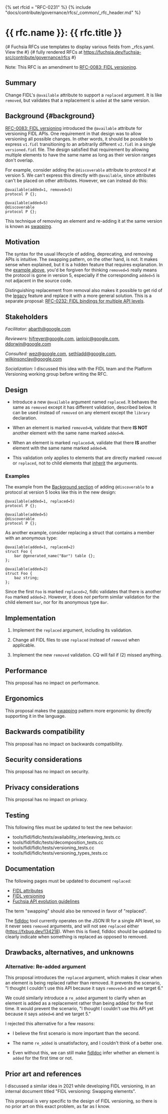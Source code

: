 <!-- mdformat off(templates not supported) -->
{% set rfcid = "RFC-0231" %}
{% include "docs/contribute/governance/rfcs/_common/_rfc_header.md" %}
# {{ rfc.name }}: {{ rfc.title }}
{# Fuchsia RFCs use templates to display various fields from _rfcs.yaml. View the #}
{# fully rendered RFCs at https://fuchsia.dev/fuchsia-src/contribute/governance/rfcs #}
<!-- SET the `rfcid` VAR ABOVE. DO NOT EDIT ANYTHING ELSE ABOVE THIS LINE. -->

<!-- mdformat on -->

Note: This RFC is an amendment to [RFC-0083: FIDL versioning][rfc-0083].

## Summary

Change FIDL's `@available` attribute to support a `replaced` argument. It is
like `removed`, but validates that a replacement is `added` at the same version.

## Background {#background}

[RFC-0083: FIDL versioning][rfc-0083] introduced the `@available` attribute for
versioning FIDL APIs. One requirement in that design was to allow versioning all
possible changes. In other words, it should be possible to express `v1.fidl`
transitioning to an arbitrarily different `v2.fidl` in a single `versioned.fidl`
file. The design satisfied that requirement by allowing multiple elements to
have the same name as long as their version ranges don't overlap.

For example, consider adding the `@discoverable` attribute to protocol `P` at
version 5. We can't express this directly with `@available`, since attributes
can't be placed on other attributes. However, we can instead do this:

```fidl
@available(added=1, removed=5)
protocol P {};

@available(added=5)
@discoverable
protocol P {};
```

This technique of removing an element and re-adding it at the same version is
known as [swapping].

## Motivation

The syntax for the usual lifecycle of adding, deprecating, and removing APIs is
intuitive. The swapping pattern, on the other hand, is not. It makes sense when
explained, but it is a hidden feature that requires explanation. In the [example
above](#background), you'd be forgiven for thinking `removed=5` really means the
protocol is gone in version 5, especially if the corresponding `added=5` is not
adjacent in the source code.

Distinguishing replacement from removal also makes it possible to get rid of the
[legacy] feature and replace it with a more general solution. This is a separate
proposal: [RFC-0232: FIDL bindings for multiple API levels][rfc-0232].

## Stakeholders

_Facilitator:_ abarth@google.com

_Reviewers:_ hjfreyer@google.com, ianloic@google.com, ddorwin@google.com

_Consulted:_ wez@google.com, sethladd@google.com, wilkinsonclay@google.com

_Socialization:_ I discussed this idea with the FIDL team and the Platform
Versioning working group before writing the RFC.

## Design

* Introduce a new `@available` argument named `replaced`. It behaves the same as
  `removed` except it has different validation, described below. It can be
  used instead of `removed` on any element except the `library` declaration.

* When an element is marked `removed=N`, validate that there **IS NOT** another
  element with the same name marked `added=N`.

* When an element is marked `replaced=N`, validate that there **IS** another
  element with the same name marked `added=N`.

* This validation only applies to elements that are directly marked `removed` or
  `replaced`, not to child elements that [inherit] the arguments.

### Examples

The example from the [Background section](#background) of adding `@discoverable`
to a protocol at version 5 looks like this in the new design:

```fidl
@available(added=1, replaced=5)
protocol P {};

@available(added=5)
@discoverable
protocol P {};
```

As another example, consider replacing a struct that contains a member with an
anonymous type:

```fidl
@available(added=1, replaced=2)
struct Foo {
    bar @generated_name("Bar") table {};
};

@available(added=2)
struct Foo {
    baz string;
};
```

Since the first `Foo` is marked `replaced=2`, fidlc validates that there is
another `Foo` marked `added=2`. However, it does _not_ perform similar
validation for the child element `bar`, nor for its anonymous type `Bar`.

## Implementation

1. Implement the `replaced` argument, including its validation.

2. Change all FIDL files to use `replaced` instead of `removed` when applicable.

3. Implement the new `removed` validation. CQ will fail if (2) missed anything.

## Performance

This proposal has no impact on performance.

## Ergonomics

This proposal makes the [swapping] pattern more ergonomic by directly supporting
it in the language.

## Backwards compatibility

This proposal has no impact on backwards compatibility.

## Security considerations

This proposal has no impact on security.

## Privacy considerations

This proposal has no impact on privacy.

## Testing

This following files must be updated to test the new behavior:

* tools/fidl/fidlc/tests/availability_interleaving_tests.cc
* tools/fidl/fidlc/tests/decomposition_tests.cc
* tools/fidl/fidlc/tests/versioning_tests.cc
* tools/fidl/fidlc/tests/versioning_types_tests.cc

## Documentation

The following pages must be updated to document `replaced`:

* [FIDL attributes][attributes]
* [FIDL versioning][versioning]
* [Fuchsia API evolution guidelines][evolution]

The term "swapping" should also be removed in favor of "replaced".

The [fidldoc] tool currently operates on the JSON IR for a single API level, so
it never sees `removed` arguments, and will not see `replaced` either
(https://fxbug.dev/134218). When this is fixed, fidldoc should be updated to
clearly indicate when something is replaced as opposed to removed.

## Drawbacks, alternatives, and unknowns

### Alternative: Re-added argument

This proposal introduces the `replaced` argument, which makes it clear when an
element is being replaced rather than removed. It prevents the scenario, "I
thought I couldn't use this API because it says `removed=5` and we target 6."

We could similarly introduce a `re_added` argument to clarify when an element is
added as a replacement rather than being added for the first time. It would
prevent the scenario, "I thought I couldn't use this API yet because it says
`added=6` and we target 5."

I rejected this alternative for a few reasons:

* I believe the first scenario is more important than the second.

* The name `re_added` is unsatisfactory, and I couldn't think of a better one.

* Even without this, we can still make [fidldoc] infer whether an element is
  `added` for the first time or not.

## Prior art and references

I discussed a similar idea in 2021 while developing FIDL versioning, in an
internal document titled "FIDL versioning: Swapping elements".

This proposal is very specific to the design of FIDL versioning, so there is no
prior art on this exact problem, as far as I know.

[attributes]: /docs/reference/fidl/language/attributes.md
[evolution]: /docs/development/api/evolution.md
[fidldoc]: /tools/fidl/fidldoc/README.md
[inherit]: /docs/reference/fidl/language/versioning.md#inheritance
[legacy]: /docs/reference/fidl/language/versioning.md#legacy
[rfc-0083]: /docs/contribute/governance/rfcs/0083_fidl_versioning.md
[rfc-0232]: /docs/contribute/governance/rfcs/0232_fidl_bindings_for_multiple_api_levels.md
[swapping]: /docs/reference/fidl/language/versioning.md#swapping
[versioning]: /docs/reference/fidl/language/versioning.md

